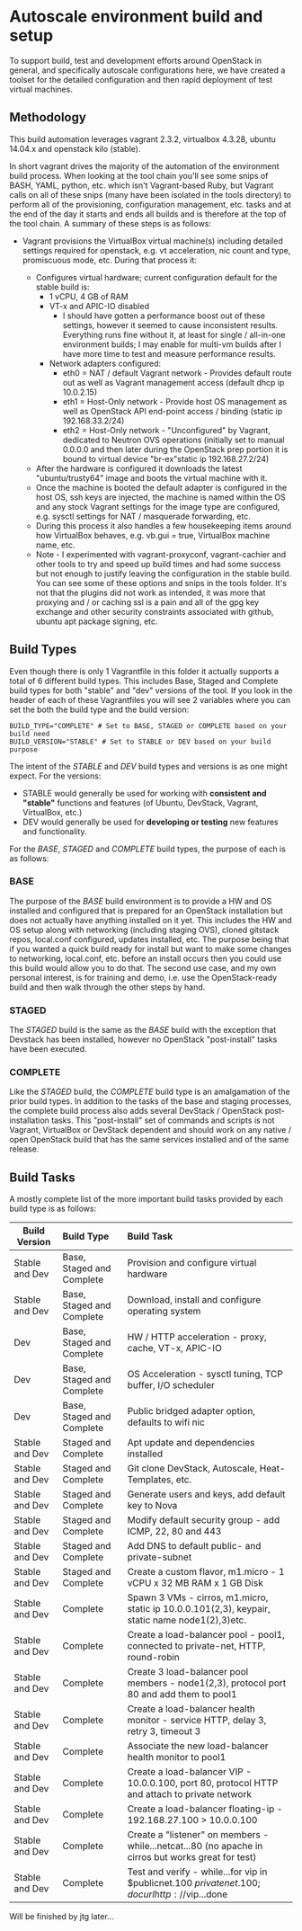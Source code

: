 # Autoscale environment build and setup
To support build, test and development efforts around OpenStack in general, and specifically autoscale configurations here, we have created a toolset for the detailed configuration and then rapid deployment of test virtual machines.

## Methodology
This build automation leverages vagrant 2.3.2, virtualbox 4.3.28, ubuntu 14.04.x and openstack kilo (stable).

In short vagrant drives the majority of the automation of the environment build process.  When looking at the tool chain you'll see some snips of BASH, YAML, python, etc. which isn't Vagrant-based Ruby, but Vagrant calls on all of these snips (many have been isolated in the tools directory) to perform all of the provisioning, configuration management, etc. tasks and at the end of the day it starts and ends all builds and is therefore at the top of the tool chain.  A summary of these steps is as follows:

* Vagrant provisions the VirtualBox virtual machine(s) including detailed settings required for openstack, e.g. vt acceleration, nic count and type, promiscuous mode, etc.  During that process it:

	* Configures virtual hardware; current configuration default for the stable build is:
		* 1 vCPU, 4 GB of RAM
		* VT-x and APIC-IO disabled
			* I should have gotten a performance boost out of these settings, however it seemed to cause inconsistent results.  Everything runs fine without it, at least for single / all-in-one environment builds; I may enable for multi-vm builds after I have more time to test and measure performance results.
		* Network adapters configured:
			* eth0 = NAT / default Vagrant network - Provides default route out as well as Vagrant management access (default dhcp ip 10.0.2.15) 
			* eth1 = Host-Only network - Provide host OS management as well as OpenStack API end-point access / binding (static ip 192.168.33.2/24)
			* eth2 = Host-Only network - "Unconfigured" by Vagrant, dedicated to Neutron OVS operations (initially set to manual 0.0.0.0 and then later during the OpenStack prep portion it is bound to virtual device "br-ex"static ip 192.168.27.2/24)
	* After the hardware is configured it downloads the latest "ubuntu/trusty64" image and boots the virtual machine with it.
	* Once the machine is booted the default adapter is configured in the host OS, ssh keys are injected, the machine is named within the OS and any stock Vagrant settings for the image type are configured, e.g. sysctl settings for NAT / masquerade forwarding, etc.
	* During this process it also handles a few housekeeping items around how VirtualBox behaves, e.g. vb.gui = true, VirtualBox machine name, etc.
	* Note - I experimented with vagrant-proxyconf, vagrant-cachier and other tools to try and speed up build times and had some success but not enough to justify leaving the configuration in the stable build.  You can see some of these options and snips in the tools folder.  It's not that the plugins did not work as intended, it was more that proxying and / or caching ssl is a pain and all of the gpg key exchange and other security constraints associated with github, ubuntu apt package signing, etc.

## Build Types
Even though there is only 1 Vagrantfile in this folder it actually supports a total of 6 different build types.  This includes Base, Staged and Complete build types for both "stable" and "dev" versions of the tool.  If you look in the header of each of these Vagrantfiles you will see 2 variables where you can set the both the build type and the build version:

	BUILD_TYPE="COMPLETE" # Set to BASE, STAGED or COMPLETE based on your build need
	BUILD_VERSION="STABLE" # Set to STABLE or DEV based on your build purpose

The intent of the *STABLE* and *DEV* build types and versions is as one might expect.  For the versions:

* STABLE would generally be used for working with **consistent and "stable"** functions and features (of Ubuntu, DevStack, Vagrant, VirtualBox, etc.)
* DEV would generally be used for **developing or testing** new features and functionality.

For the *BASE*, *STAGED* and *COMPLETE* build types, the purpose of each is as follows:
### BASE
The purpose of the *BASE* build environment is to provide a HW and OS installed and configured that is prepared for an OpenStack installation but does not actually have anything installed on it yet.  This includes the HW and OS setup along with networking (including staging OVS), cloned gitstack repos, local.conf configured, updates installed, etc.  The purpose being that if you wanted a quick build ready for install but want to make some changes to networking, local.conf, etc. before an install occurs then you could use this build would allow you to do that.  The second use case, and my own personal interest, is for training and demo, i.e. use the OpenStack-ready build and then walk through the other steps by hand.
### STAGED
The *STAGED* build is the same as the *BASE* build with the exception that Devstack has been installed, however no OpenStack "post-install" tasks have been executed.
### COMPLETE
Like the *STAGED* build, the *COMPLETE* build type is an amalgamation of the prior build types.  In addition to the tasks of the base and staging processes, the complete build process also adds several DevStack / OpenStack post-installation tasks.  This "post-install" set of commands and scripts is not Vagrant, VirtualBox or DevStack dependent and should work on any native / open OpenStack build that has the same services installed and of the same release.

## Build Tasks
A mostly complete list of the more important build tasks provided by each build type is as follows:

| Build Version  | Build Type                | Build Task                                                                                         |
|----------------|:--------------------------|:---------------------------------------------------------------------------------------------------|
| Stable and Dev | Base, Staged and Complete | Provision and configure virtual hardware                                                           |
| Stable and Dev | Base, Staged and Complete | Download, install and configure operating system                                                   |
| Dev            | Base, Staged and Complete | HW / HTTP acceleration - proxy, cache, VT-x, APIC-IO                                               |
| Dev            | Base, Staged and Complete | OS Acceleration - sysctl tuning, TCP buffer, I/O scheduler                                         |
| Dev            | Base, Staged and Complete | Public bridged adapter option, defaults to wifi nic                                                |
| Stable and Dev | Staged and Complete       | Apt update and dependencies installed                                                              |
| Stable and Dev | Staged and Complete       | Git clone DevStack, Autoscale, Heat-Templates, etc.                                                |
| Stable and Dev | Staged and Complete       | Generate users and keys, add default key to Nova                                                   |
| Stable and Dev | Staged and Complete       | Modify default security group - add ICMP, 22, 80 and 443                                           |
| Stable and Dev | Staged and Complete       | Add DNS to default public- and private-subnet                                                      |
| Stable and Dev | Staged and Complete       | Create a custom flavor, m1.micro - 1 vCPU x 32 MB RAM x 1 GB Disk                                  |
| Stable and Dev | Complete                  | Spawn 3 VMs - cirros, m1.micro, static ip 10.0.0.101(2,3), keypair, static name node1(2),3)etc.    |
| Stable and Dev | Complete                  | Create a load-balancer pool - pool1, connected to private-net, HTTP, round-robin                   |
| Stable and Dev | Complete                  | Create 3 load-balancer pool members - node1(2,3), protocol port 80 and add them to pool1           |
| Stable and Dev | Complete                  | Create a load-balancer health monitor - service HTTP, delay 3, retry 3, timeout 3                  |
| Stable and Dev | Complete                  | Associate the new load-balancer health monitor to pool1                                            |
| Stable and Dev | Complete                  | Create a load-balancer VIP - 10.0.0.100, port 80, protocol HTTP and attach to private network      |
| Stable and Dev | Complete                  | Create a load-balancer floating-ip - 192.168.27.100 > 10.0.0.100                                   |
| Stable and Dev | Complete                  | Create a "listener" on members - while...netcat...80 (no apache in cirros but works great for test)|
| Stable and Dev | Complete                  | Test and verify - while...for vip in $publicnet.100 $privatenet.100; do curl http://$vip...done    |

Will be finished by jtg later...
